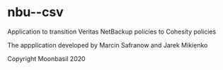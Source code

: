 # nbu--csv
Application to transition Veritas NetBackup policies to Cohesity policies

The appplication developed by Marcin Safranow and Jarek Mikienko

Copyright Moonbasil 2020
